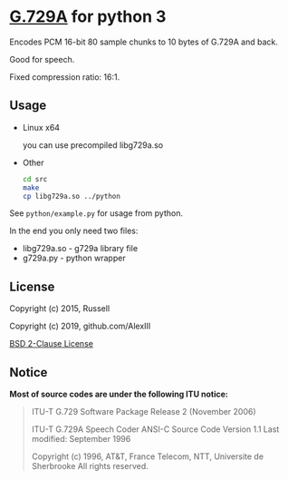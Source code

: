 # [G.729А](https://en.wikipedia.org/wiki/G.729#G.729_Annex_A) for python 3

Encodes PCM 16-bit 80 sample chunks to 10 bytes of G.729А and back.

Good for speech.

Fixed compression ratio: 16:1.

## Usage

- Linux x64

  you can use precompiled libg729a.so

- Other

  ```bash
  cd src
  make
  cp libg729a.so ../python
  ```

See `python/example.py` for usage from python.

In the end you only need two files: 

- libg729a.so - g729a library file
- g729a.py - python wrapper

## License

Copyright (c) 2015, Russell

Copyright (c) 2019, github.com/AlexIII

[BSD 2-Clause License](LICENSE)

## Notice

**Most of source codes are under the following ITU notice:**

> ITU-T G.729 Software Package Release 2 (November 2006)
> 
> ITU-T G.729A Speech Coder    ANSI-C Source Code
> Version 1.1    Last modified: September 1996
> 
> Copyright (c) 1996,
> AT&T, France Telecom, NTT, Universite de Sherbrooke
> All rights reserved.
